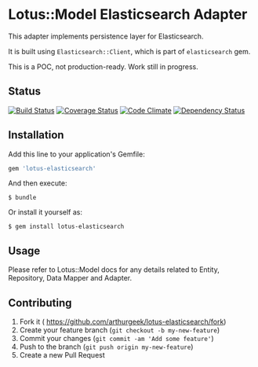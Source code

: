 # Lotus::Model Elasticsearch Adapter

This adapter implements persistence layer for Elasticsearch.

It is built using `Elasticsearch::Client`, which is part of `elasticsearch` gem.

This is a POC, not production-ready. Work still in progress.

## Status

[![Build Status](https://secure.travis-ci.org/arthurgeek/lotus-elasticsearch.svg?branch=master)](http://travis-ci.org/arthurgeek/lotus-elasticsearch?branch=master)
[![Coverage Status](https://img.shields.io/coveralls/arthurgeek/lotus-elasticsearch.svg)](https://coveralls.io/r/arthurgeek/lotus-elasticsearch)
[![Code Climate](https://codeclimate.com/github/arthurgeek/lotus-elasticsearch/badges/gpa.svg)](https://codeclimate.com/github/arthurgeek/lotus-elasticsearch)
[![Dependency Status](https://gemnasium.com/arthurgeek/lotus-elasticsearch.svg)](https://gemnasium.com/arthurgeek/lotus-elasticsearch)

## Installation

Add this line to your application's Gemfile:

```ruby
gem 'lotus-elasticsearch'
```

And then execute:

    $ bundle

Or install it yourself as:

    $ gem install lotus-elasticsearch

## Usage

Please refer to Lotus::Model docs for any details related to Entity, Repository,
Data Mapper and Adapter.

## Contributing

1. Fork it ( https://github.com/arthurgeek/lotus-elasticsearch/fork)
2. Create your feature branch (`git checkout -b my-new-feature`)
3. Commit your changes (`git commit -am 'Add some feature'`)
4. Push to the branch (`git push origin my-new-feature`)
5. Create a new Pull Request
